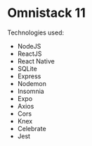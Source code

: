 # Omnistack 11

Technologies used:
- NodeJS
- ReactJS
- React Native
- SQLite
- Express
- Nodemon
- Insomnia
- Expo
- Axios
- Cors
- Knex
- Celebrate
- Jest
